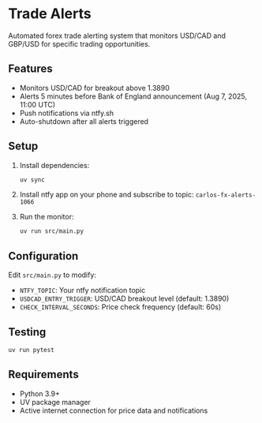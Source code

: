 # Trade Alerts

Automated forex trade alerting system that monitors USD/CAD and GBP/USD for specific trading opportunities.

## Features

- Monitors USD/CAD for breakout above 1.3890
- Alerts 5 minutes before Bank of England announcement (Aug 7, 2025, 11:00 UTC)
- Push notifications via ntfy.sh
- Auto-shutdown after all alerts triggered

## Setup

1. Install dependencies:
   ```bash
   uv sync
   ```

2. Install ntfy app on your phone and subscribe to topic: `carlos-fx-alerts-1066`

3. Run the monitor:
   ```bash
   uv run src/main.py
   ```

## Configuration

Edit `src/main.py` to modify:
- `NTFY_TOPIC`: Your ntfy notification topic
- `USDCAD_ENTRY_TRIGGER`: USD/CAD breakout level (default: 1.3890)
- `CHECK_INTERVAL_SECONDS`: Price check frequency (default: 60s)

## Testing

```bash
uv run pytest
```

## Requirements

- Python 3.9+
- UV package manager
- Active internet connection for price data and notifications